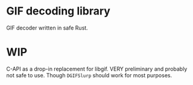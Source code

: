 # GIF decoding library

GIF decoder written in safe Rust. 

# WIP

C-API as a drop-in replacement for libgif. VERY preliminary and probably not safe to use. Though `DGIFSlurp` should work for most purposes.
